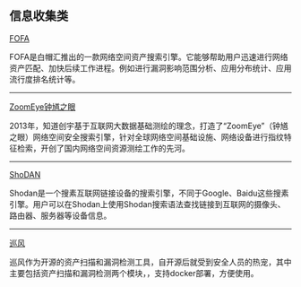 ## 信息收集类 

[FOFA](https://fofa.so/)

FOFA是白帽汇推出的一款网络空间资产搜索引擎。它能够帮助用户迅速进行网络资产匹配、加快后续工作进程。例如进行漏洞影响范围分析、应用分布统计、应用流行度排名统计等。

---
[ZoomEye钟馗之眼](https://www.zoomeye.org/)


2013年，知道创宇基于互联网大数据基础测绘的理念，打造了“ZoomEye”（钟馗之眼）网络空间安全搜索引擎，针对全球网络空间基础设施、网络设备进行指纹特征检索，开创了国内网络空间资源测绘工作的先河。

---
[ShoDAN](https://www.shodan.io/)

Shodan是一个搜素互联网链接设备的搜索引擎，不同于Google、Baidu这些搜素引擎。用户可以在Shodan上使用Shodan搜索语法查找链接到互联网的摄像头、路由器、服务器等设备信息。

---
[巡风](https://)

巡风作为开源的资产扫描和漏洞检测工具，自开源后就受到安全人员的热宠，其中主要包括资产扫描和漏洞检测两个模块，，支持docker部署，方便使用。